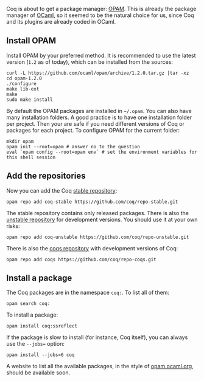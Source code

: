 Coq is about to get a package manager: [OPAM](http://opam.ocamlpro.com/). This is already the package manager of [OCaml](https://ocaml.org/), so it seemed to be the natural choice for us, since Coq and its plugins are already coded in OCaml.

## Install OPAM
Install OPAM by your preferred method. It is recommended to use the latest version (`1.2` as of today), which can be installed from the sources:

    curl -L https://github.com/ocaml/opam/archive/1.2.0.tar.gz |tar -xz
    cd opam-1.2.0
    ./configure
    make lib-ext
    make
    sudo make install

By default the OPAM packages are installed in `~/.opam`. You can also have many installation folders. A good practice is to have one installation folder per project. Then your are safe if you need different versions of Coq or packages for each project. To configure OPAM for the current folder:

    mkdir opam
    opam init --root=opam # answer no to the question
    eval `opam config --root=opam env` # set the environment variables for this shell session

## Add the repositories
Now you can add the Coq [stable repository](https://github.com/coq/repo-stable):

    opam repo add coq-stable https://github.com/coq/repo-stable.git

The stable repository contains only released packages. There is also the [unstable repository](https://github.com/coq/repo-unstable) for development versions. You should use it at your own risks:

    opam repo add coq-unstable https://github.com/coq/repo-unstable.git

There is also the [coqs repository](https://github.com/coq/repo-coqs) with development versions of Coq:

    opam repo add coqs https://github.com/coq/repo-coqs.git

## Install a package
The Coq packages are in the namespace `coq:`. To list all of them:

    opam search coq:

To install a package:

    opam install coq:ssreflect

If the package is slow to install (for instance, Coq itself), you can always use the `--jobs=` option:

    opam install --jobs=6 coq

A website to list all the available packages, in the style of [opam.ocaml.org](http://opam.ocaml.org/), should be available soon.
